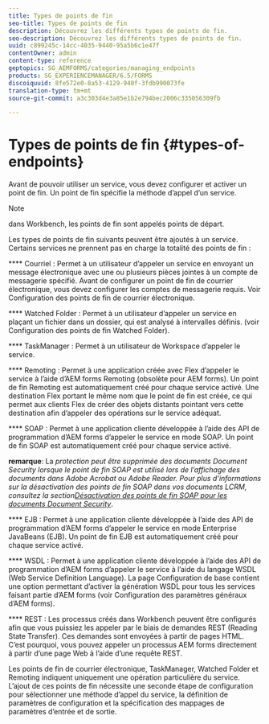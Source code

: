 ```yaml
---
title: Types de points de fin
seo-title: Types de points de fin
description: Découvrez les différents types de points de fin.
seo-description: Découvrez les différents types de points de fin.
uuid: c899245c-14cc-4035-9440-95a5b6c1e47f
contentOwner: admin
content-type: reference
geptopics: SG_AEMFORMS/categories/managing_endpoints
products: SG_EXPERIENCEMANAGER/6.5/FORMS
discoiquuid: 8fe572e0-8a53-4129-940f-3fdb990073fe
translation-type: tm+mt
source-git-commit: a3c303d4e3a85e1b2e794bec2006c335056309fb

---
```



# Types de points de fin {#types-of-endpoints}

Avant de pouvoir utiliser un service, vous devez configurer et activer un point de fin. Un point de fin spécifie la méthode d’appel d’un service.

>[!NOTE]
>
>dans Workbench, les points de fin sont appelés points de départ.

Les types de points de fin suivants peuvent être ajoutés à un service. Certains services ne prennent pas en charge la totalité des points de fin :

**** Courriel : Permet à un utilisateur d’appeler un service en envoyant un message électronique avec une ou plusieurs pièces jointes à un compte de messagerie spécifié. Avant de configurer un point de fin de courrier électronique, vous devez configurer les comptes de messagerie requis. Voir Configuration des points de fin de courrier électronique.

**** Watched Folder : Permet à un utilisateur d’appeler un service en plaçant un fichier dans un dossier, qui est analysé à intervalles définis. (voir Configuration des points de fin Watched Folder). 

**** TaskManager : Permet à un utilisateur de Workspace d’appeler le service.

**** Remoting : Permet à une application créée avec Flex d’appeler le service à l’aide d’AEM forms Remoting (obsolète pour AEM forms). Un point de fin Remoting est automatiquement créé pour chaque service activé. Une destination Flex portant le même nom que le point de fin est créée, ce qui permet aux clients Flex de créer des objets distants pointant vers cette destination afin d’appeler des opérations sur le service adéquat.

**** SOAP : Permet à une application cliente développée à l’aide des API de programmation d’AEM forms d’appeler le service en mode SOAP. Un point de fin SOAP est automatiquement créé pour chaque service activé.

**remarque**: La *protection peut être supprimée des documents Document Security lorsque le point de fin SOAP est utilisé lors de l’affichage des documents dans Adobe Acrobat ou Adobe Reader. Pour plus d’informations sur la désactivation des points de fin SOAP dans vos documents LCRM, consultez la section[Désactivation des points de fin SOAP pour les documents Document Security](/help/forms/using/admin-help/configuring-client-server-options.md#disable-soap-endpoints-for-document-security-documents)*.

**** EJB : Permet à une application cliente développée à l’aide des API de programmation d’AEM forms d’appeler le service en mode Enterprise JavaBeans (EJB). Un point de fin EJB est automatiquement créé pour chaque service activé.

**** WSDL : Permet à une application cliente développée à l’aide des API de programmation d’AEM forms d’appeler le service à l’aide du langage WSDL (Web Service Definition Language). La page Configuration de base contient une option permettant d’activer la génération WSDL pour tous les services faisant partie d’AEM forms (voir Configuration des paramètres généraux d’AEM forms).

**** REST : Les processus créés dans Workbench peuvent être configurés afin que vous puissiez les appeler par le biais de demandes REST (Reading State Transfer). Ces demandes sont envoyées à partir de pages HTML. C’est pourquoi, vous pouvez appeler un processus AEM forms directement à partir d’une page Web à l’aide d’une requête REST.

Les points de fin de courrier électronique, TaskManager, Watched Folder et Remoting indiquent uniquement une opération particulière du service. L’ajout de ces points de fin nécessite une seconde étape de configuration pour sélectionner une méthode d’appel du service, la définition de paramètres de configuration et la spécification des mappages de paramètres d’entrée et de sortie.
